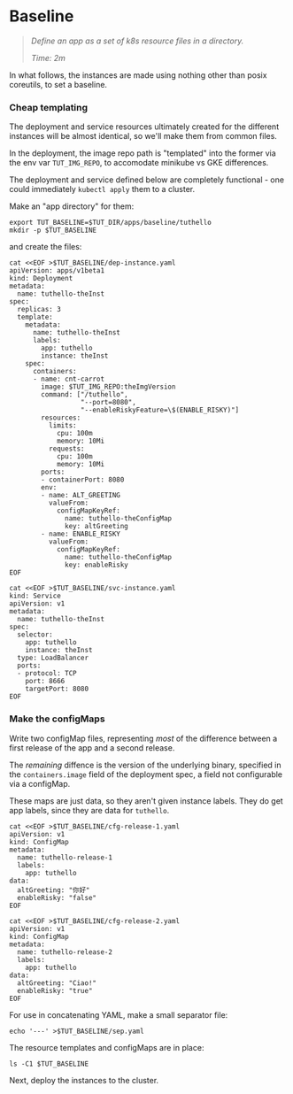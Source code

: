 # Baseline

> _Define an app as a set of k8s resource files in a directory._
>
> _Time: 2m_

In what follows, the instances are made using nothing
other than posix coreutils, to set a baseline.

### Cheap templating

The deployment and service resources ultimately created
for the different instances will be almost identical,
so we'll make them from common files.

In the deployment, the image repo path is "templated"
into the former via the env var `TUT_IMG_REPO`, to
accomodate minikube vs GKE differences.

The deployment and service defined below are completely
functional - one could immediately `kubectl apply` them
to a cluster.

Make an "app directory" for them:

<!-- @makeAppDir @test -->
```
export TUT_BASELINE=$TUT_DIR/apps/baseline/tuthello
mkdir -p $TUT_BASELINE
```

and create the files:

<!-- @writeDeploymentTemplate @test -->
```
cat <<EOF >$TUT_BASELINE/dep-instance.yaml
apiVersion: apps/v1beta1
kind: Deployment
metadata:
  name: tuthello-theInst
spec:
  replicas: 3
  template:
    metadata:
      name: tuthello-theInst
      labels:
        app: tuthello
        instance: theInst
    spec:
      containers:
      - name: cnt-carrot
        image: $TUT_IMG_REPO:theImgVersion
        command: ["/tuthello",
                  "--port=8080",
                  "--enableRiskyFeature=\$(ENABLE_RISKY)"]
        resources:
          limits:
            cpu: 100m
            memory: 10Mi
          requests:
            cpu: 100m
            memory: 10Mi
        ports:
        - containerPort: 8080
        env:
        - name: ALT_GREETING
          valueFrom:
            configMapKeyRef:
              name: tuthello-theConfigMap
              key: altGreeting
        - name: ENABLE_RISKY
          valueFrom:
            configMapKeyRef:
              name: tuthello-theConfigMap
              key: enableRisky
EOF
```

<!-- @writeServiceTemplate @test -->
```
cat <<EOF >$TUT_BASELINE/svc-instance.yaml
kind: Service
apiVersion: v1
metadata:
  name: tuthello-theInst
spec:
  selector:
    app: tuthello
    instance: theInst
  type: LoadBalancer
  ports:
  - protocol: TCP
    port: 8666
    targetPort: 8080
EOF
```

### Make the configMaps

Write two configMap files, representing _most_ of the
difference between a first release of the app and a
second release.

The _remaining_ diffence is the version of the
underlying binary, specified in the `containers.image`
field of the deployment spec, a field not configurable
via a configMap.

These maps are just data, so they aren't given instance
labels.  They do get app labels, since they are data
for `tuthello`.

<!-- @mapForRelease1 @test -->
```
cat <<EOF >$TUT_BASELINE/cfg-release-1.yaml
apiVersion: v1
kind: ConfigMap
metadata:
  name: tuthello-release-1
  labels:
    app: tuthello
data:
  altGreeting: "你好"
  enableRisky: "false"
EOF
```

<!-- @mapForRelease2 @test -->
```
cat <<EOF >$TUT_BASELINE/cfg-release-2.yaml
apiVersion: v1
kind: ConfigMap
metadata:
  name: tuthello-release-2
  labels:
    app: tuthello
data:
  altGreeting: "Ciao!"
  enableRisky: "true"
EOF
```

For use in concatenating YAML, make a small separator
file:


<!-- @mapForRelease2 @test -->
```
echo '---' >$TUT_BASELINE/sep.yaml
```

The resource templates and configMaps are in place:
<!-- @list @test -->
```
ls -C1 $TUT_BASELINE
```

Next, deploy the instances to the cluster.
